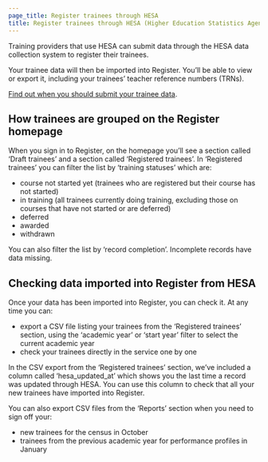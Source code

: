 ```yaml
---
page_title: Register trainees through HESA
title: Register trainees through HESA (Higher Education Statistics Agency)
---
```


Training providers that use HESA can submit data through the HESA data collection system to register their trainees.  

Your trainee data will then be imported into Register. You’ll be able to view or export it, including your trainees’ teacher reference numbers (TRNs). 

[Find out when you should submit your trainee data](/guidance/dates-and-deadlines).

## How trainees are grouped on the Register homepage

When you sign in to Register, on the homepage you’ll see a section called ‘Draft trainees’ and a section called ‘Registered trainees’. In ‘Registered trainees’ you can filter the list by ‘training statuses’ which are: 

* course not started yet (trainees who are registered but their course has not started) 
* in training (all trainees currently doing training, excluding those on courses that have not started or are deferred) 
* deferred 
* awarded 
* withdrawn 

You can also filter the list by ‘record completion’. Incomplete records have data missing. 

## Checking data imported into Register from HESA

Once your data has been imported into Register, you can check it. At any time you can: 

* export a CSV file listing your trainees from the ‘Registered trainees’ section, using the ‘academic year’ or ‘start year’ filter to select the current academic year 
* check your trainees directly in the service one by one 

In the CSV export from the ‘Registered trainees’ section, we’ve included a column called ‘hesa_updated_at’ which shows you the last time a record was updated through HESA. You can use this column to check that all your new trainees have imported into Register. 

You can also export CSV files from the ‘Reports’ section when you need to sign off your:  

* new trainees for the census in October  
* trainees from the previous academic year for performance profiles in January
